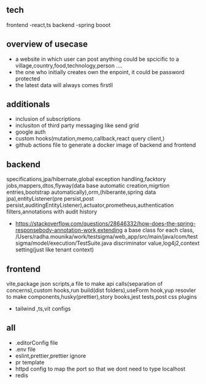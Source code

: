 ## tech 
frontend -react,ts
backend -spring booot
## overview of usecase
- a website in which user can post anything could be spcicific to a village,country,food,technology,person ....
- the one who initially creates own the enpoint, it could be password protected
- the latest data will always comes firstll

## additionals
- inclusion of subscriptions 
- inclusiton of third party messaging like send grid
- google auth
- custom hooks(mutation,memo,callback,react query client,)
- github actions file to generate a docker image of backend and frontend
## backend
specifications,jpa/hibernate,global exception handling,facktory jobs,mappers,dtos,flyway(data base automatic creation,migrtion entries,bootstrap automatically),orm,(hiberante,spring data jpa),entityListener(pre persist,post persist,auditingEntityListener),actuator,prometheus,authentication filters,annotations with audit history
- https://stackoverflow.com/questions/28646332/how-does-the-spring-responsebody-annotation-work,extending a base class for each class,
/Users/radha.mounika/work/testsigma/web_app/src/main/java/com/testsigma/model/execution/TestSuite.java discriminator value,log4j2,context setting(just like tenant context)
## frontend
vite,package json scripts,a file to make api calls(separation of concerns),custom hooks,run  build(dist folders),useForm hook,yup resovler to make components,husky(prettier),story books,jest tests,post css plugins
- tailwind ,ts,vit configs
## all
- .editorConfig file
- .env file
- eslint,prettier,prettier ignore
- pr template 
- httpd config to map the port so that we dont need to type localhost
- redis